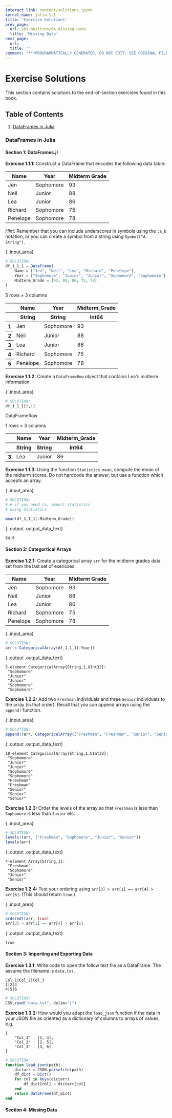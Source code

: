 ```yaml
---
interact_link: content/solutions.ipynb
kernel_name: julia-1.1
title: 'Exercise Solutions'
prev_page:
  url: /01-builtins/04-missing-data
  title: 'Missing Data'
next_page:
  url: 
  title: ''
comment: "***PROGRAMMATICALLY GENERATED, DO NOT EDIT. SEE ORIGINAL FILES IN /content***"
---
```


# Exercise Solutions

This section contains solutions to the end-of-section exercises found in this book.

## Table of Contents

1. [DataFrames in Julia](#ch01)

<div id="ch01"></div>

### DataFrames in Julia

#### Section 1: DataFrames.jl

**Exercise 1.1.1:** Construct a DataFrame that encodes the following data table:

| Name | Year | Midterm Grade |
|-----|-----|-----|
| Jen | Sophomore | 93 |
| Neil | Junior | 88 |
| Lea | Junior | 86 |
| Richard | Sophomore | 75 |
| Penelope | Sophomore | 78 |

_Hint_: Remember that you can include underscores in symbols using the `:a_b` notation, or you can create a symbol from a string using `Symbol("A String")`.



{:.input_area}
```julia
# SOLUTION:
df_1_1_1 = DataFrame(
    Name = ["Jen", "Neil", "Lea", "Richard", "Penelope"],
    Year = ["Sophomore", "Junior", "Junior", "Sophomore", "Sophomore"],
    Midterm_Grade = [93, 88, 86, 75, 78]
)
```





<div markdown="0" class="output output_html">
<table class="data-frame"><thead><tr><th></th><th>Name</th><th>Year</th><th>Midterm_Grade</th></tr><tr><th></th><th>String</th><th>String</th><th>Int64</th></tr></thead><tbody><p>5 rows × 3 columns</p><tr><th>1</th><td>Jen</td><td>Sophomore</td><td>93</td></tr><tr><th>2</th><td>Neil</td><td>Junior</td><td>88</td></tr><tr><th>3</th><td>Lea</td><td>Junior</td><td>86</td></tr><tr><th>4</th><td>Richard</td><td>Sophomore</td><td>75</td></tr><tr><th>5</th><td>Penelope</td><td>Sophomore</td><td>78</td></tr></tbody></table>
</div>



**Exercise 1.1.2:** Create a `DataFrameRow` object that contains Lea's midterm information.



{:.input_area}
```julia
# SOLUTION:
df_1_1_1[3,:]
```





<div markdown="0" class="output output_html">
<p>DataFrameRow</p><table class="data-frame"><thead><tr><th></th><th>Name</th><th>Year</th><th>Midterm_Grade</th></tr><tr><th></th><th>String</th><th>String</th><th>Int64</th></tr></thead><tbody><p>1 rows × 3 columns</p><tr><th>3</th><td>Lea</td><td>Junior</td><td>86</td></tr></tbody></table>
</div>



**Exercise 1.1.3:** Using the function `Statistics.mean`, compute the mean of the midterm scores. Do not hardcode the answer, but use a function which accepts an array.



{:.input_area}
```julia
# SOLUTION:
# # if you need to, import statistics
# using Statistics

mean(df_1_1_1[:Midterm_Grade])
```





{:.output .output_data_text}
```
84.0
```



#### Section 2: Categortical Arrays

**Exercise 1.2.1:** Create a categorical array `arr` for the midterm grades data set from the last set of exericses.

| Name | Year | Midterm Grade |
|-----|-----|-----|
| Jen | Sophomore | 93 |
| Neil | Junior | 88 |
| Lea | Junior | 86 |
| Richard | Sophomore | 75 |
| Penelope | Sophomore | 78 |



{:.input_area}
```julia
# SOLUTION:
arr = CategoricalArray(df_1_1_1[:Year])
```





{:.output .output_data_text}
```
5-element CategoricalArray{String,1,UInt32}:
 "Sophomore"
 "Junior"   
 "Junior"   
 "Sophomore"
 "Sophomore"
```



**Exercise 1.2.2:** Add two `Freshman` individuals and three `Senior` individuals to the array (in that order). Recall that you can append arrays using the `append!` function.



{:.input_area}
```julia
# SOLUTION:
append!(arr, CategoricalArray(["Freshman", "Freshman", "Senior", "Senior", "Senior"]))
```





{:.output .output_data_text}
```
10-element CategoricalArray{String,1,UInt32}:
 "Sophomore"
 "Junior"   
 "Junior"   
 "Sophomore"
 "Sophomore"
 "Freshman" 
 "Freshman" 
 "Senior"   
 "Senior"   
 "Senior"   
```



**Exercise 1.2.3:** Order the levels of the array so that `Freshman` is less than `Sophomore` is less than `Junior` etc.



{:.input_area}
```julia
# SOLUTION:
levels!(arr, ["Freshman", "Sophomore", "Junior", "Senior"])
levels(arr)
```





{:.output .output_data_text}
```
4-element Array{String,1}:
 "Freshman" 
 "Sophomore"
 "Junior"   
 "Senior"   
```



**Exercise 1.2.4:** Test your ordering using `arr[3] > arr[1] == arr[4] > arr[6]`. (This should return `true`.)



{:.input_area}
```julia
# SOLUTION:
ordered!(arr, true)
arr[3] > arr[1] == arr[4] > arr[6]
```





{:.output .output_data_text}
```
true
```



#### Section 3: Importing and Exporting Data

**Exercise 1.3.1:** Write code to open the follow text file as a DataFrame. The assume the filename is `data.txt`.

```
Col_1|Col_2|Col_3
1|2|3
4|5|6
```

```julia
# SOLUTION:
CSV.read("data.txt", delim="|")
```

**Exercise 1.3.2:** How would you adapt the `load_json` function if the data in your JSON file as oriented as a dictionary of columns to arrays of values, e.g.

```
{ 
    "Col_1" : [1, 4],
    "Col_2" : [2, 5],
    "Col_3" : [3, 6]
}
```

```julia
# SOLUTION:
function load_json(path)
    dictarr = JSON.parsefile(path)
    df_dict = Dict()
    for col in keys(dictarr)
        df_dict[col] = dictarr[col]
    end
    return DataFrame(df_dict)
end
```

#### Section 4: Missing Data
